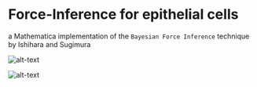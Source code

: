 # Force-Inference for epithelial cells

a Mathematica implementation of the `Bayesian Force Inference` technique by Ishihara and Sugimura 

![alt-text](https://github.com/alihashmiii/Force-Inference/blob/master/for%20ReadMe/image1.png)


![alt-text](https://github.com/alihashmiii/Force-Inference/blob/master/for%20ReadMe/image2.png)
